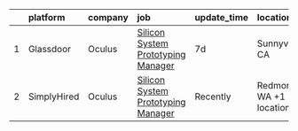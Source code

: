 

|    | platform    | company   | job                                                                                                                                                                                                                                                                                                                                                                                                                                                                                                                                                                                                                                                                                                                                                                                                                                                                                                                                                                                                                                                                                                                                                                                                                                                                                                                                                                                                    | update_time   | location                |
|---:|:------------|:----------|:-------------------------------------------------------------------------------------------------------------------------------------------------------------------------------------------------------------------------------------------------------------------------------------------------------------------------------------------------------------------------------------------------------------------------------------------------------------------------------------------------------------------------------------------------------------------------------------------------------------------------------------------------------------------------------------------------------------------------------------------------------------------------------------------------------------------------------------------------------------------------------------------------------------------------------------------------------------------------------------------------------------------------------------------------------------------------------------------------------------------------------------------------------------------------------------------------------------------------------------------------------------------------------------------------------------------------------------------------------------------------------------------------------|:--------------|:------------------------|
|  1 | Glassdoor   | Oculus    | [Silicon System Prototyping Manager](https://www.glassdoor.com/partner/jobListing.htm?pos=101&ao=1110586&s=58&guid=00000180ea896e5989f68480d2c94091&src=GD_JOB_AD&t=SR&vt=w&cs=1_cd346374&cb=1653202317177&jobListingId=1007862945597&cpc=3BA4CE39D5B5DEF5&jrtk=3-0-1g3l8irp9r0pg801-1g3l8irpmi7kr800-c0cae738cebb444f--6NYlbfkN0DYl4UJW4r1Vl7FEn6T9F-rD9lpC-0oMJVSiWjK_MGUd5ZxEn957iThRUCrsek9AczLXvmzIXEEUJi6ky28FPGogWPQIcjvEEAf3Aa-c_gut7Fbag6UeZHiFOMHXWcIYUNDIe3ZDJSprmNiOjKW7u0hCd8d88lCnRkROTTC8FiYXS6q805BGJkovIPg5-13JHegntuONlsv--puYCBPJrpyOvkdS0d-UnXXuOL01tZssNMf9FcJJHR8bYStxDhGbpAeIXjr2ef5uJ7L2H8JHksSetP_Ncqs17xmgMGSgKSKV8JvNy5hKpXabxQuZkPf22s7y7PpTpt1n2va81r23ojpmgmpnjHsqslAfooxD7EkdTE2NEt6S_nR-9SGUDHsP-X3N91bqQyHfBFi4qmerJns0YSxKwXFgeUVW9OB3nFS9BtbgC7sgDvALVLIL65cI3pAKdvSNHFvYmOzcGfSQwS4Ta75A88gCJLwVQFnmR_pYX9iXFjAwgZjfjA5tjW46Ypjmk_skfTi2G8w5AFi3-6FNwcNKxZzcQY2DiZNcHTFHWrAKOeXcWVXJicqcCgPN0DGIavmqk6pgOHAAgxDI3mpTi0o7MtZct_eY4TMOEGwEhWG_G4T47357uYn1b1-Lsz2whgCuKmN9WgQED-yxdeWmVqEOiJAOqEmKCEU6FZjEmC3YsaeliBnkomyA5NiD3bFGxrDIuUcE28KDYdWjlz4JPkvfdugvRzAZCiNTWpFTvpdGIyGDlcT5n-u9WL3cxghIj9qPvAl5Vus-JmR8AmQD4vZ_tpxZIRIcUvdsLUXnfMbCGUFZWKrFY2uXI5k9d8oVSznnysHXfqh28sDhrSiATNRA-KoFufUCooKgjqMq3e1LsKC-FzoKHTVdkmnmzFq2vZDfX2p5fxXqT7_5Jo3AApyxVcVQ0L7kkisZNwLtpdyDDEJEOVY7KSuYqokwrAb4PbIpA3FA8oVokbE0Q6CaAp6q35QRap2732dGZ1IfdVAI0eB9m4uLuUKn_LDfFE%3D) | 7d            | Sunnyvale, CA           |
|  2 | SimplyHired | Oculus    | [Silicon System Prototyping Manager](https://www.simplyhired.com/job/b4D0dIfuXKQHwygCTbd47GYd5ejo6eRWwbEAd7WG3NtNmaweLG2afA?q=arvr+designer)                                                                                                                                                                                                                                                                                                                                                                                                                                                                                                                                                                                                                                                                                                                                                                                                                                                                                                                                                                                                                                                                                                                                                                                                                                                           | Recently      | Redmond, WA +1 location |